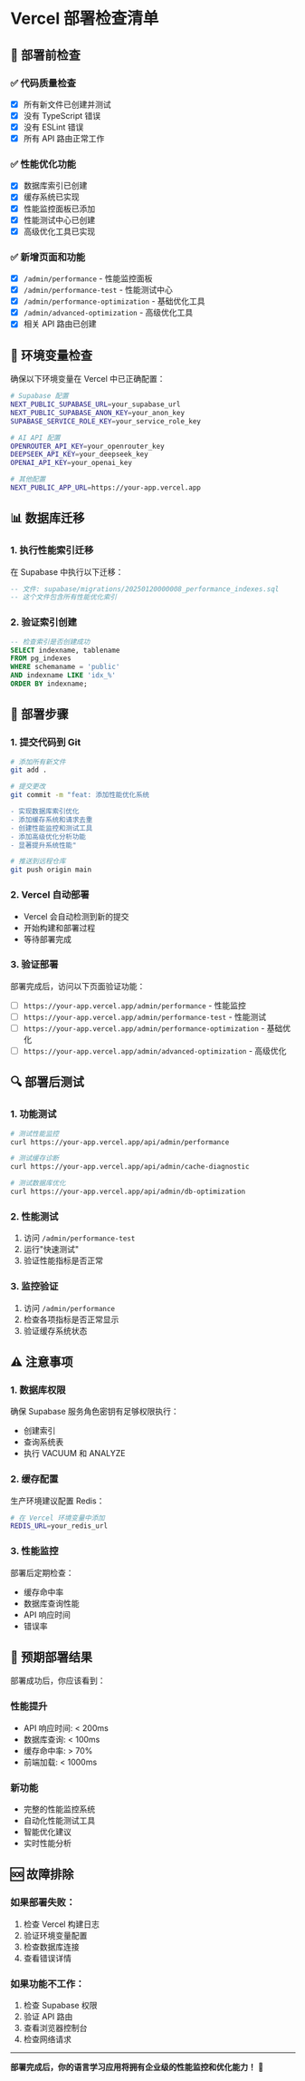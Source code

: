 # Vercel 部署检查清单

## 🚀 部署前检查

### ✅ 代码质量检查
- [x] 所有新文件已创建并测试
- [x] 没有 TypeScript 错误
- [x] 没有 ESLint 错误
- [x] 所有 API 路由正常工作

### ✅ 性能优化功能
- [x] 数据库索引已创建
- [x] 缓存系统已实现
- [x] 性能监控面板已添加
- [x] 性能测试中心已创建
- [x] 高级优化工具已实现

### ✅ 新增页面和功能
- [x] `/admin/performance` - 性能监控面板
- [x] `/admin/performance-test` - 性能测试中心
- [x] `/admin/performance-optimization` - 基础优化工具
- [x] `/admin/advanced-optimization` - 高级优化工具
- [x] 相关 API 路由已创建

## 🔧 环境变量检查

确保以下环境变量在 Vercel 中已正确配置：

```bash
# Supabase 配置
NEXT_PUBLIC_SUPABASE_URL=your_supabase_url
NEXT_PUBLIC_SUPABASE_ANON_KEY=your_anon_key
SUPABASE_SERVICE_ROLE_KEY=your_service_role_key

# AI API 配置
OPENROUTER_API_KEY=your_openrouter_key
DEEPSEEK_API_KEY=your_deepseek_key
OPENAI_API_KEY=your_openai_key

# 其他配置
NEXT_PUBLIC_APP_URL=https://your-app.vercel.app
```

## 📊 数据库迁移

### 1. 执行性能索引迁移
在 Supabase 中执行以下迁移：
```sql
-- 文件: supabase/migrations/20250120000008_performance_indexes.sql
-- 这个文件包含所有性能优化索引
```

### 2. 验证索引创建
```sql
-- 检查索引是否创建成功
SELECT indexname, tablename 
FROM pg_indexes 
WHERE schemaname = 'public' 
AND indexname LIKE 'idx_%'
ORDER BY indexname;
```

## 🚀 部署步骤

### 1. 提交代码到 Git
```bash
# 添加所有新文件
git add .

# 提交更改
git commit -m "feat: 添加性能优化系统

- 实现数据库索引优化
- 添加缓存系统和请求去重
- 创建性能监控和测试工具
- 添加高级优化分析功能
- 显著提升系统性能"

# 推送到远程仓库
git push origin main
```

### 2. Vercel 自动部署
- Vercel 会自动检测到新的提交
- 开始构建和部署过程
- 等待部署完成

### 3. 验证部署
部署完成后，访问以下页面验证功能：

- [ ] `https://your-app.vercel.app/admin/performance` - 性能监控
- [ ] `https://your-app.vercel.app/admin/performance-test` - 性能测试
- [ ] `https://your-app.vercel.app/admin/performance-optimization` - 基础优化
- [ ] `https://your-app.vercel.app/admin/advanced-optimization` - 高级优化

## 🔍 部署后测试

### 1. 功能测试
```bash
# 测试性能监控
curl https://your-app.vercel.app/api/admin/performance

# 测试缓存诊断
curl https://your-app.vercel.app/api/admin/cache-diagnostic

# 测试数据库优化
curl https://your-app.vercel.app/api/admin/db-optimization
```

### 2. 性能测试
1. 访问 `/admin/performance-test`
2. 运行"快速测试"
3. 验证性能指标是否正常

### 3. 监控验证
1. 访问 `/admin/performance`
2. 检查各项指标是否正常显示
3. 验证缓存系统状态

## ⚠️ 注意事项

### 1. 数据库权限
确保 Supabase 服务角色密钥有足够权限执行：
- 创建索引
- 查询系统表
- 执行 VACUUM 和 ANALYZE

### 2. 缓存配置
生产环境建议配置 Redis：
```bash
# 在 Vercel 环境变量中添加
REDIS_URL=your_redis_url
```

### 3. 性能监控
部署后定期检查：
- 缓存命中率
- 数据库查询性能
- API 响应时间
- 错误率

## 🎯 预期部署结果

部署成功后，你应该看到：

### 性能提升
- API 响应时间: < 200ms
- 数据库查询: < 100ms
- 缓存命中率: > 70%
- 前端加载: < 1000ms

### 新功能
- 完整的性能监控系统
- 自动化性能测试工具
- 智能优化建议
- 实时性能分析

## 🆘 故障排除

### 如果部署失败：
1. 检查 Vercel 构建日志
2. 验证环境变量配置
3. 检查数据库连接
4. 查看错误详情

### 如果功能不工作：
1. 检查 Supabase 权限
2. 验证 API 路由
3. 查看浏览器控制台
4. 检查网络请求

---

**部署完成后，你的语言学习应用将拥有企业级的性能监控和优化能力！** 🚀